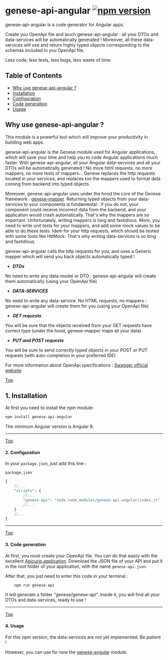 # genese-api-angular  [![npm version](https://badge.fury.io/js/genese-api-angular.svg)](https://badge.fury.io/js/genese-api-angular)

genese-api-angular is a code generator for Angular apps.

Create you OpenApi file and lauch genese-api-angular : all your DTOs and data-services will be automatically generated ! Moreover, all these data-services will use and return highly typed objects corresponding to the schemas included in you OpenApi file.
 
Less code, less tests, less bugs, less waste of time.


## Table of Contents
* [Why use genese-api-angular ?](#why-use-genese-api-angular-)
* [Installation](#1-installation)
* [Configuration](#2-configuration)
* [Code generation](#3-code-generation)
* [Usage](#4-usage)


## Why use genese-api-angular ?

This module is a powerful tool which will improve your productivity in building web apps. 

genese-api-angular is the Genese module used for Angular applications, which will save your time and help you to code Angular applications much faster. With genese-api-angular, all your Angular data-services and all your DTOs will be automatically generated ! No more html requests, no more mappers, no more tests of mappers...  Genese replaces the http requests located in your services, and replaces too the mappers used to format data coming from backend into typed objects.

Moreover, genese-api-angular uses under the hood the core of the Genese framework : [genese-mapper](https://www.npmjs.com/package/genese-mapper). Returning typed objects from your data-services to your components is fundamental : if you do not, your component could receive incorrect data from the backend, and your application would crash automatically. That's why the mappers are so important. Unfortunately, writing mappers is long and fastidious. More, you need to write unit tests for your mappers, and add some mock values to be able to do these tests. Idem for your http requests, which should be tested with some tools like HttMock. That's why writing data-services is so long and fastidious. 

genese-api-angular calls the http requests for you, and uses a Generic mapper which will send you back objects automatically typed !

 * ***DTOs***
 
 No need to write any data-model or DTO : genese-api-angular will create them automatically (using your OpenApi file)
 * ***DATA-SERVICES***
 
 No need to write any data-service. No HTML requests, no mappers : genese-api-angular will create them for you (using your OpenApi file)
 * ***GET requests***
 
 You will be sure that the objects received from your GET requests have correct type (under the hood, genese-mapper maps all your data)
 * ***PUT and POST requests***
 
 You will be sure to send correctly typed objects in your POST or PUT requests (with auto-completion in your preferred IDE)
 
 For more information about OpenApi specifications : [Swagger official website](https://swagger.io/specification/)

[Top](#table-of-contents)
## 1. Installation

At first you need to install the npm module:

```sh
npm install genese-api-angular
```

The minimum Angular version is Angular 8.

---

[Top](#table-of-contents)
#### 2. Configuration

In your `package.json`, just add this line :

`package.json`
```ts
{
    //...
    "scripts": {
        //...
        "genese-api": "node node_modules/genese-api-angular/index.js"
        //...
    }
    //...
}
```

---

[Top](#table-of-contents)
#### 3. Code generation

At first, you must create your OpenApi file. You can do that easily with the excellent [Apicurio application](https://www.apicur.io/). Download the JSON file of your API and put it in the root folder of your application, with the name `genese-api.json`.

After that, you just need to enter this code in your terminal :

```ts
    npm run genese-api
```

It will generate a folder "genese/genese-api". Inside it, you will find all your DTOs and data-services, ready to use !

---

[Top](#table-of-contents)
#### 4. Usage

For this npm version, the data-services are not yet implemented. Be patient ! 

However, you can use for now the [genese-angular](https://www.npmjs.com/package/genese-angular) module.
